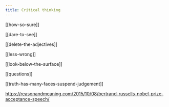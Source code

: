 ```yaml
---
title: Critical thinking 
---
```


[[how-so-sure]]

[[dare-to-see]]

[[delete-the-adjectives]]

[[less-wrong]]

[[look-below-the-surface]]

[[questions]]

[[truth-has-many-faces-suspend-judgement]]

<https://reasonandmeaning.com/2015/10/08/bertrand-russells-nobel-prize-acceptance-speech/>



